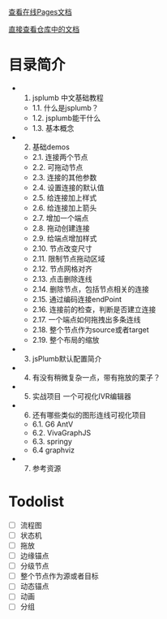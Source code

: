 [查看在线Pages文档](https://wdd.js.org/jsplumb-chinese-tutorial/#/)

[直接查看仓库中的文档](./docs/README.md)

# 目录简介

- 1. jsplumb 中文基础教程
  - 1.1. 什么是jsplumb？
  - 1.2. jsplumb能干什么
  - 1.3. 基本概念
- 2. 基础demos
  - 2.1. 连接两个节点
  - 2.2. 可拖动节点
  - 2.3. 连接的其他参数
  - 2.4. 设置连接的默认值
  - 2.5. 给连接加上样式
  - 2.6. 给连接加上箭头
  - 2.7. 增加一个端点
  - 2.8. 拖动创建连接
  - 2.9. 给端点增加样式
  - 2.10. 节点改变尺寸
  - 2.11. 限制节点拖动区域
  - 2.12. 节点网格对齐
  - 2.13. 点击删除连线
  - 2.14. 删除节点，包括节点相关的连接
  - 2.15. 通过编码连接endPoint
  - 2.16. 连接前的检查，判断是否建立连接
  - 2.17. 一个端点如何拖拽出多条连线
  - 2.18. 整个节点作为source或者target
  - 2.19. 整个布局的缩放
  
- 3. jsPlumb默认配置简介
- 4. 有没有稍微复杂一点，带有拖放的栗子？
- 5. 实战项目 一个可视化IVR编辑器
- 6. 还有哪些类似的图形连线可视化项目
  - 6.1. G6 AntV
  - 6.2. VivaGraphJS
  - 6.3. springy
  - 6.4 graphviz
- 7. 参考资源

# Todolist

- [ ] 流程图
- [ ] 状态机
- [ ] 拖放
- [ ] 边缘锚点
- [ ] 分级节点
- [ ] 整个节点作为源或者目标
- [ ] 动态锚点
- [ ] 动画
- [ ] 分组